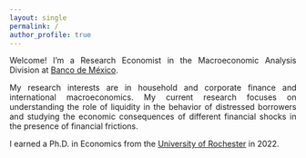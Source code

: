 ```yaml
---
layout: single
permalink: /
author_profile: true
---
```


<div markdown="1" style="text-align: justify;">

Welcome! I’m a Research Economist in the Macroeconomic Analysis Division at [Banco de México](https://www.banxico.org.mx/indexen.html).

My research interests are in household and corporate finance and international macroeconomics. My current research focuses on understanding the role of liquidity in the behavior of distressed borrowers and studying the economic consequences of different financial shocks in the presence of financial frictions.

I earned a Ph.D. in Economics from the [University of Rochester](https://www.sas.rochester.edu/eco/graduate/index.html) in 2022.

</div>

